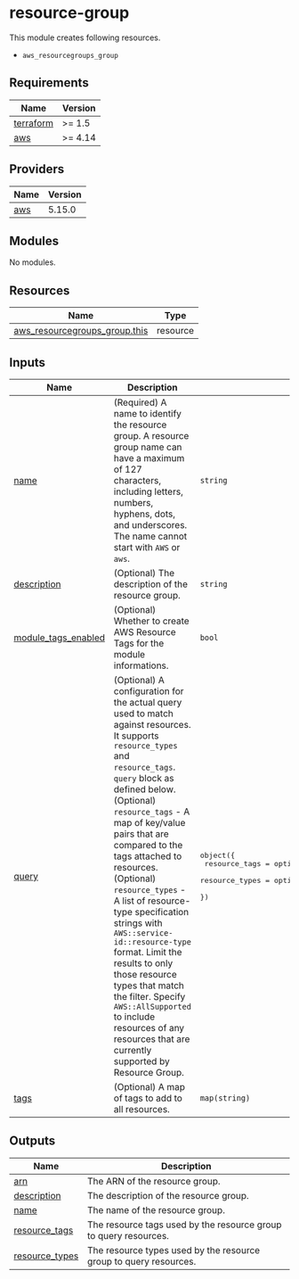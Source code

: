 # resource-group

This module creates following resources.

- `aws_resourcegroups_group`

<!-- BEGINNING OF PRE-COMMIT-TERRAFORM DOCS HOOK -->
## Requirements

| Name | Version |
|------|---------|
| <a name="requirement_terraform"></a> [terraform](#requirement\_terraform) | >= 1.5 |
| <a name="requirement_aws"></a> [aws](#requirement\_aws) | >= 4.14 |

## Providers

| Name | Version |
|------|---------|
| <a name="provider_aws"></a> [aws](#provider\_aws) | 5.15.0 |

## Modules

No modules.

## Resources

| Name | Type |
|------|------|
| [aws_resourcegroups_group.this](https://registry.terraform.io/providers/hashicorp/aws/latest/docs/resources/resourcegroups_group) | resource |

## Inputs

| Name | Description | Type | Default | Required |
|------|-------------|------|---------|:--------:|
| <a name="input_name"></a> [name](#input\_name) | (Required) A name to identify the resource group. A resource group name can have a maximum of 127 characters, including letters, numbers, hyphens, dots, and underscores. The name cannot start with `AWS` or `aws`. | `string` | n/a | yes |
| <a name="input_description"></a> [description](#input\_description) | (Optional) The description of the resource group. | `string` | `"Managed by Terraform."` | no |
| <a name="input_module_tags_enabled"></a> [module\_tags\_enabled](#input\_module\_tags\_enabled) | (Optional) Whether to create AWS Resource Tags for the module informations. | `bool` | `true` | no |
| <a name="input_query"></a> [query](#input\_query) | (Optional) A configuration for the actual query used to match against resources. It supports `resource_types` and `resource_tags`. `query` block as defined below.<br>    (Optional) `resource_tags` - A map of key/value pairs that are compared to the tags attached to resources.<br>    (Optional) `resource_types` - A list of resource-type specification strings with `AWS::service-id::resource-type` format. Limit the results to only those resource types that match the filter. Specify `AWS::AllSupported` to include resources of any resources that are currently supported by Resource Group. | <pre>object({<br>    resource_tags  = optional(map(string), {})<br>    resource_types = optional(list(string), ["AWS::AllSupported"])<br>  })</pre> | `{}` | no |
| <a name="input_tags"></a> [tags](#input\_tags) | (Optional) A map of tags to add to all resources. | `map(string)` | `{}` | no |

## Outputs

| Name | Description |
|------|-------------|
| <a name="output_arn"></a> [arn](#output\_arn) | The ARN of the resource group. |
| <a name="output_description"></a> [description](#output\_description) | The description of the resource group. |
| <a name="output_name"></a> [name](#output\_name) | The name of the resource group. |
| <a name="output_resource_tags"></a> [resource\_tags](#output\_resource\_tags) | The resource tags used by the resource group to query resources. |
| <a name="output_resource_types"></a> [resource\_types](#output\_resource\_types) | The resource types used by the resource group to query resources. |
<!-- END OF PRE-COMMIT-TERRAFORM DOCS HOOK -->
